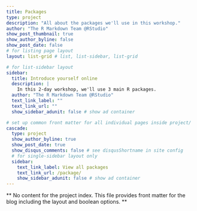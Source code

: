 ```yaml
---
title: Packages
type: project
description: "All about the packages we'll use in this workshop."
author: "The R Markdown Team @RStudio"
show_post_thumbnail: true
show_author_byline: false
show_post_date: false
# for listing page layout
layout: list-grid # list, list-sidebar, list-grid

# for list-sidebar layout
sidebar: 
  title: Introduce yourself online
  description: |
    In this 2-day workshop, we'll use 3 main R packages.
  author: "The R Markdown Team @RStudio"
  text_link_label: ""
  text_link_url: ""
  show_sidebar_adunit: false # show ad container

# set up common front matter for all individual pages inside project/
cascade:    
  type: project
  show_author_byline: true
  show_post_date: true
  show_disqus_comments: false # see disqusShortname in site config
  # for single-sidebar layout only
  sidebar:
    text_link_label: View all packages
    text_link_url: /package/
    show_sidebar_adunit: false # show ad container
---
```


** No content for the project index. This file provides front matter for the blog including the layout and boolean options. **
